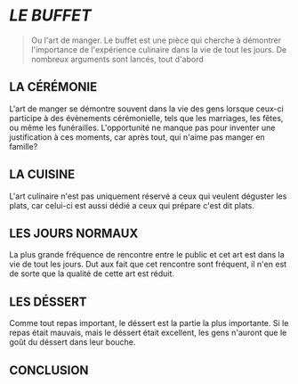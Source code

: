 # _*LE BUFFET*_
>Ou l'art de manger.
Le buffet est une pièce qui cherche à démontrer l'importance de l'expérience culinaire dans la vie de tout les jours. De nombreux arguments sont lancés, tout d'abord
## LA CÉRÉMONIE
L'art de manger se démontre souvent dans la vie des gens lorsque ceux-ci participe à des évènements cérémonielle, tels que les marriages, les fêtes, ou même les funérailles. L'opportunité ne manque pas pour inventer une justification à ces moments, car après tout, qui n'aime pas manger en famille?
## LA CUISINE
L'art culinaire n'est pas uniquement réservé a ceux qui veulent déguster les plats, car celui-ci est aussi dédié a ceux qui prépare c'est dit plats.
## LES JOURS NORMAUX
La  plus grande fréquence de rencontre entre le public et cet art est dans la vie de tout les jours. Dut aux fait que cet rencontre sont fréquent, il n'en est de sorte que la qualité de cette art est réduit.
## LES DÉSSERT
Comme tout repas important, le déssert est la partie la plus importante. Si le repas était mauvais, mais le déssert était excellent, les gens n'auront que le goût du déssert dans leur bouche.
## CONCLUSION
